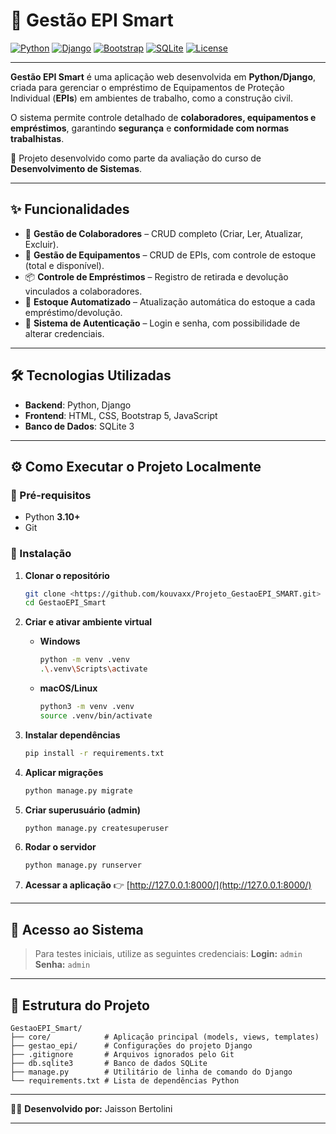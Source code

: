 

# 🦺 Gestão EPI Smart

[![Python](https://img.shields.io/badge/Python-3.10%2B-blue?logo=python)](https://www.python.org/)
[![Django](https://img.shields.io/badge/Django-4.x-green?logo=django)](https://www.djangoproject.com/)
[![Bootstrap](https://img.shields.io/badge/Bootstrap-5-purple?logo=bootstrap)](https://getbootstrap.com/)
[![SQLite](https://img.shields.io/badge/SQLite-3-lightgrey?logo=sqlite)](https://www.sqlite.org/)
[![License](https://img.shields.io/badge/License-MIT-yellow)](LICENSE)

---

**Gestão EPI Smart** é uma aplicação web desenvolvida em **Python/Django**, criada para gerenciar o empréstimo de Equipamentos de Proteção Individual (**EPIs**) em ambientes de trabalho, como a construção civil.

O sistema permite controle detalhado de **colaboradores, equipamentos e empréstimos**, garantindo **segurança** e **conformidade com normas trabalhistas**.

🚀 Projeto desenvolvido como parte da avaliação do curso de **Desenvolvimento de Sistemas**.

---

## ✨ Funcionalidades

* 👷 **Gestão de Colaboradores** – CRUD completo (Criar, Ler, Atualizar, Excluir).
* 🦺 **Gestão de Equipamentos** – CRUD de EPIs, com controle de estoque (total e disponível).
* 📦 **Controle de Empréstimos** – Registro de retirada e devolução vinculados a colaboradores.
* 🔄 **Estoque Automatizado** – Atualização automática do estoque a cada empréstimo/devolução.
* 🔐 **Sistema de Autenticação** – Login e senha, com possibilidade de alterar credenciais.

---

## 🛠️ Tecnologias Utilizadas

* **Backend**: Python, Django
* **Frontend**: HTML, CSS, Bootstrap 5, JavaScript
* **Banco de Dados**: SQLite 3

---

## ⚙️ Como Executar o Projeto Localmente

### 📌 Pré-requisitos

* Python **3.10+**
* Git

### 🚀 Instalação

1. **Clonar o repositório**

   ```bash
   git clone <https://github.com/kouvaxx/Projeto_GestaoEPI_SMART.git>
   cd GestaoEPI_Smart
   ```

2. **Criar e ativar ambiente virtual**

   * **Windows**

     ```bash
     python -m venv .venv
     .\.venv\Scripts\activate
     ```

   * **macOS/Linux**

     ```bash
     python3 -m venv .venv
     source .venv/bin/activate
     ```

3. **Instalar dependências**

   ```bash
   pip install -r requirements.txt
   ```

4. **Aplicar migrações**

   ```bash
   python manage.py migrate
   ```

5. **Criar superusuário (admin)**

   ```bash
   python manage.py createsuperuser
   ```

6. **Rodar o servidor**

   ```bash
   python manage.py runserver
   ```

7. **Acessar a aplicação**
   👉 [http://127.0.0.1:8000/](http://127.0.0.1:8000/)

---

## 🔑 Acesso ao Sistema

> Para testes iniciais, utilize as seguintes credenciais:
> **Login:** `admin`
> **Senha:** `admin`

---

## 📂 Estrutura do Projeto

```
GestaoEPI_Smart/
├── core/            # Aplicação principal (models, views, templates)
├── gestao_epi/      # Configurações do projeto Django
├── .gitignore       # Arquivos ignorados pelo Git
├── db.sqlite3       # Banco de dados SQLite
├── manage.py        # Utilitário de linha de comando do Django
└── requirements.txt # Lista de dependências Python
```

---

👨‍💻 **Desenvolvido por:** Jaisson Bertolini

---


